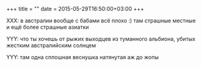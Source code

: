 +++
title = ""
date = 2015-05-29T16:50:00+03:00
+++

XXX: в австралии вообще с бабами всё плохо :) там страшные местные и ещё более страшные азиатки


YYY: что ты хочешь от рыжих выходцев из туманного альбиона, убитых жестким австралийским солнцем


YYY: там одна сплошная веснушка натянутая аж до жопы


